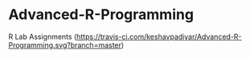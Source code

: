 # Advanced-R-Programming
R Lab Assignments
(https://travis-ci.com/keshavpadiyar/Advanced-R-Programming.svg?branch=master)
